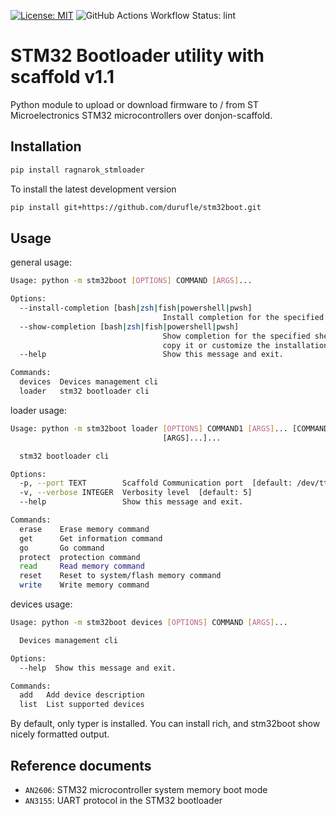 [![License: MIT](https://img.shields.io/badge/License-MIT-yellow.svg)](https://opensource.org/licenses/MIT)
![GitHub Actions Workflow Status: lint](https://img.shields.io/github/actions/workflow/status/durufle/stm32boot/.github%2Fworkflows%2Fpylint.yml)


# STM32 Bootloader utility with scaffold v1.1

Python module to upload or download firmware to / from ST Microelectronics STM32 microcontrollers over donjon-scaffold.

## Installation

```bash
pip install ragnarok_stmloader
```
To install the latest development version

```bash
pip install git+https://github.com/durufle/stm32boot.git
```

## Usage

general usage:

```bash
Usage: python -m stm32boot [OPTIONS] COMMAND [ARGS]...

Options:
  --install-completion [bash|zsh|fish|powershell|pwsh]
                                  Install completion for the specified shell.
  --show-completion [bash|zsh|fish|powershell|pwsh]
                                  Show completion for the specified shell, to
                                  copy it or customize the installation.
  --help                          Show this message and exit.

Commands:
  devices  Devices management cli
  loader   stm32 bootloader cli
```

loader usage:

```bash
Usage: python -m stm32boot loader [OPTIONS] COMMAND1 [ARGS]... [COMMAND2
                                  [ARGS]...]...

  stm32 bootloader cli

Options:
  -p, --port TEXT        Scaffold Communication port  [default: /dev/ttyUSB0]
  -v, --verbose INTEGER  Verbosity level  [default: 5]
  --help                 Show this message and exit.

Commands:
  erase    Erase memory command
  get      Get information command
  go       Go command
  protect  protection command
  read     Read memory command
  reset    Reset to system/flash memory command
  write    Write memory command
```
devices usage:

```bash
Usage: python -m stm32boot devices [OPTIONS] COMMAND [ARGS]...

  Devices management cli

Options:
  --help  Show this message and exit.

Commands:
  add   Add device description
  list  List supported devices
```

By default, only typer is installed. You can install rich, and stm32boot show nicely formatted output.


## Reference documents
- `AN2606`: STM32 microcontroller system memory boot mode
- `AN3155`: UART protocol in the STM32 bootloader

